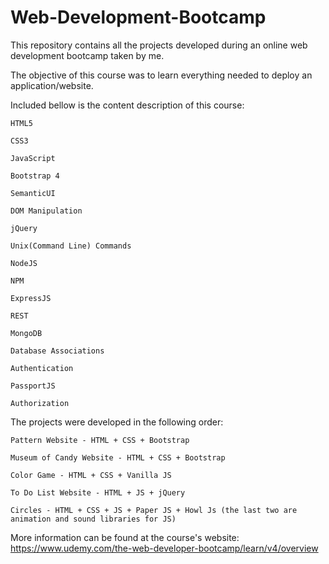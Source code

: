 # Web-Development-Bootcamp

This repository contains all the projects developed during an online web development bootcamp taken by me.

The objective of this course was to learn everything needed to deploy an application/website. 

Included bellow is the content description of this course:

	HTML5

	CSS3

	JavaScript

	Bootstrap 4

	SemanticUI

	DOM Manipulation

	jQuery

	Unix(Command Line) Commands

	NodeJS

	NPM

	ExpressJS

	REST

	MongoDB

	Database Associations

	Authentication

	PassportJS

	Authorization

The projects were developed in the following order:

	Pattern Website - HTML + CSS + Bootstrap
	
	Museum of Candy Website - HTML + CSS + Bootstrap
	
	Color Game - HTML + CSS + Vanilla JS
	
	To Do List Website - HTML + JS + jQuery
	
	Circles - HTML + CSS + JS + Paper JS + Howl Js (the last two are animation and sound libraries for JS)

More information can be found at the course's website: https://www.udemy.com/the-web-developer-bootcamp/learn/v4/overview
